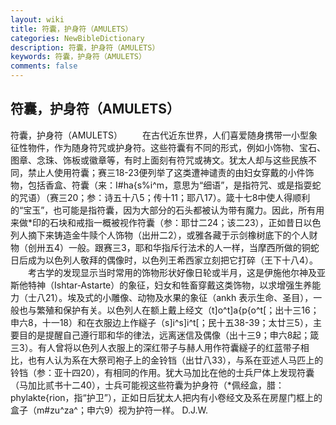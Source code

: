 ```yaml
---
layout: wiki
title: 符囊，护身符（AMULETS）
categories: NewBibleDictionary
description: 符囊，护身符（AMULETS）
keywords: 符囊，护身符（AMULETS）
comments: false
---
```


## 符囊，护身符（AMULETS）



符囊，护身符（AMULETS）
　　在古代近东世界，人们喜爱随身携带一小型象征性物件，作为随身符咒或护身符。这些符囊有不同的形式，例如小饰物、宝石、图章、念珠、饰板或徽章等，有时上面刻有符咒或祷文。犹太人却与这些民族不同，禁止人使用符囊；赛三18-23便列举了这类遭神谴责的由妇女穿戴的小件饰物，包括香盒、符囊（来：I#ha{s%i^m，意思为“细语”，是指符咒、或是指耍蛇的咒语）（赛三20；参：诗五十八5；传十11；耶八17）。箴十七8中使人得顺利的“宝玉”，也可能是指符囊，因为大部分的石头都被认为带有魔力。因此，所有用来做*印的石块和戒指一概被视作符囊（参：耶廿二24；该二23），正如昔日以色列人摘下来铸造金牛赎个人饰物（出卅二2），或雅各藏于示剑橡树底下的个人财物（创卅五4）一般。跟赛三3，耶和华指斥行法术的人一样，当摩西所做的铜蛇日后成为以色列人敬拜的偶像时，以色列王希西家立刻把它打碎（王下十八4）。
　　考古学的发现显示当时常用的饰物形状好像日轮或半月，这是伊施他尔神及亚斯他特神（Ishtar-Astarte）的象征，妇女和牲畜穿戴这类饰物，以求增强生养能力（士八21）。埃及式的小雕像、动物及水果的象征（ankh 表示生命、圣目），一般也与繁殖和保护有关。以色列人在额上戴上经文（t]o^t]a{p{o^t[；出十三16；申六8，十一18）和在衣服边上作繸子（s]i^s]i^t[；民十五38-39；太廿三5），主要目的是提醒自己遵行耶和华的律法，远离迷信及偶像（出十三9；申六8起；箴三3）。有人曾将以色列人衣服上的深红带子与赫人用作符囊繸子的红蓝带子相比，也有人认为系在大祭司袍子上的金铃铛（出廿八33），与系在亚述人马匹上的铃铛（参：亚十四20），有相同的作用。犹大马加比在他的士兵尸体上发现符囊（马加比贰书十二40），士兵可能视这些符囊为护身符（*佩经盒，腊：phylakte{rion，指“护卫”），正如日后犹太人把内有小卷经文及系在房屋门框上的盒子（m#zu^za^；申六9）视为护符一样。
D.J.W.



